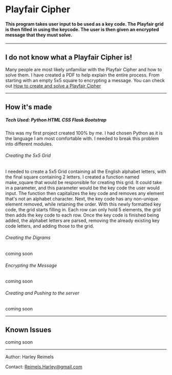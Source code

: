# Playfair Cipher

#### This program takes user input to be used as a key code. The Playfair grid is then filled in using the keycode. The user is then given an encrypted message that they must solve.
<hr/>

## I do not know what a Playfair Cipher is!
Many people are most likely unfamiliar with the Playfair Cipher and how to solve them. I have created a PDF to help explain the entire process. 
From starting with an empty 5x5 square to encrypting a message. You can check out <a href="PlayFair Presentation.pdf">How to create and solve a Playfair Cipher</a>
<hr/>

## How it's made
##### Tech Used: Python HTML CSS Flask Bootstrap
This was my first project created 100% by me. I had chosen Python as it is the language I am most comfortable with. I needed to break this problem into different modules.

###### Creating the 5x5 Grid
I needed to create a 5x5 Grid containing all the English alphabet letters, with the final square containing 2 letters. I created a function named make_square that would be responsible for creating this grid.
It could take in a parameter, and this parameter would be the key code the user would input. The function then capitalizes the key code and removes any element that's not an alphabet character.
Next, the key code has any non-unique element removed, while retaining the order. With this newly formatted key code, the grid starts filling in. Each row can only hold 5 elements,
the grid then adds the key code to each row. Once the key code is finished being added, the alphabet letters are parsed, removing the already existing key code letters, and adding those to the grid.

###### Creating the Digrams
coming soon

###### Encrypting the Message
coming soon

###### Creating and Pushing to the server
coming soon
<hr/>

## Known Issues
coming soon
<hr/>

Author: Harley Reimels

Contact: Reimels.Harley@gmail.com

